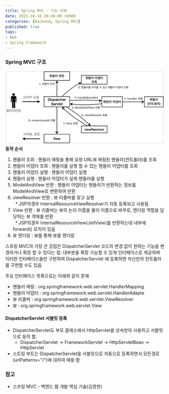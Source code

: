 ```yaml
---
title: Spring MVC - 구조 이해
date: 2023-10-18 20:40:00 +0900
categories: [Backend, Spring MVC]
published: true
tags:
- Web
- Spring Framework
---
```


### Spring MVC 구조
![Alt text](/assets/posts/img/spring/spring_mvc_1/spring_mvc_02_01.png)
**동작 순서**
  1. 핸들러 조회 : 핸들러 매핑을 통해 요청 URL에 매핑된 핸들러(컨트롤러)를 조회
  2. 핸들러 어댑터 조회 : 핸들러를 실행 할 수 있는 핸들러 어댑터를 조회
  3. 핸들러 어댑터 실행 : 핸들러 어댑터 실행
  4. 핸들러 실행 : 핸들러 어댑터가 실제 핸들러를 실행
  5. ModelAndView 반환 : 핸들러 어댑터는 핸들러가 반환하는 정보를 ModelAndView로 변환하여 반환
  6. viewResolver 반환 : 뷰 리졸버를 찾고 실행 \
    &nbsp;&nbsp;* JSP의경우 InternalResourceViewResolver가 자동 등록되고 사용됨
  7. View 반환 : 뷰 리졸버는 뷰의 논리 이름을 물리 이름으로 바꾸로, 렌더링 역할을 담당하는 뷰 객체를 반환 \
    &nbsp;&nbsp;* JSP의경우 InternalResourceView(JstlView)를 반환하는데 내부에 forward() 로직이 있음
  8. 뷰 렌더링 : 뷰를 통해 뷰를 렌더링

스프링 MVC의 가장 큰 강점은 DispatcherServlet 코드의 변경 없이 원하는 기능을 변경하거나 확장 할 수 있다는 점.
대부분을 확장 가능할 수 있게 인터페이스로 제공하며 이러한 인터페이스들만 구현하여 DispatcherServlet 에 등록하면 자신만의 컨트롤러를 구현할 수도 있음.

주요 인터페이스 목록으로는 아래와 같이 존재
  - 핸들러 매핑 : org.springframework.web.servlet.HandlerMapping
  - 핸들러 어댑터 : org.springframework.web.servlet.HandlerAdapte
  - 뷰 리졸버 : org.springframework.web.servlet.ViewResolver
  - 뷰 : org.springframework.web.servlet.View

#### DispatcherServlet 서블릿 등록
  - DispatcherServlet도 부모 클래스에서 HttpServlet을 상속방아 사용하고 서블릿으로 동작 함.
    - DispatcherServlet -> FrameworkServlet -> HttpServletBean -> HttpServlet
  - 스트링 부트는 DispatcherServlet을 서블릿으로 자동으로 등록하면서 모든경로(urlPatterns="/")에 대하여 매핑 함



### 참고
 - 스프링 MVC - 백엔드 웹 개발 핵심 기술(김영한)
